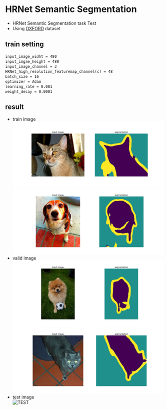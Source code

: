 # HRNet Semantic Segmentation
* HRNet Semantic Segmentation task Test
* Using [OXFORD](https://www.robots.ox.ac.uk/~vgg/data/pets/) dataset

## train setting
```
input_image_widht = 480
input_imgae_height = 480
input_image_channel = 3
HRNet_high_resolution_featuremap_channel(c) = 48
batch_size = 16
optimizer = Adam
learning_rate = 0.001
weight_decay = 0.0001
```
## result
* train image   
![TRAIN1](/segmentation/infer_img/train1.jpg)   
![TRAIN2](/segmentation/infer_img/train2.jpg)
* valid image   
![VAL1](/segmentation/infer_img/val1.jpg)   
![VAL2](/segmentation/infer_img/val2.jpg)
* test image   
![TEST]()